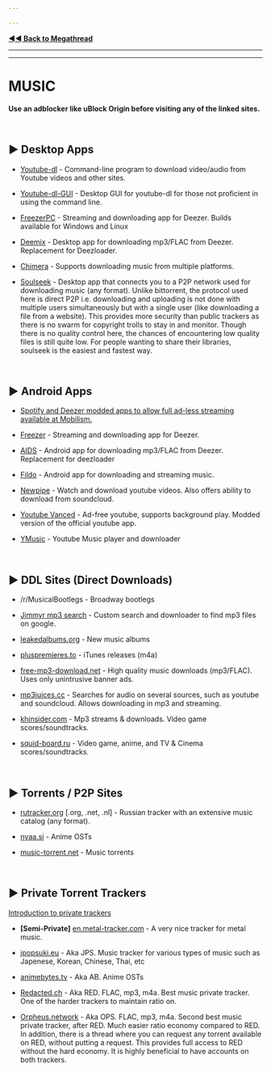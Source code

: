 ---
---
[**◄◄ Back to Megathread**](https://github.com/dexter21767/socratechs/blob/gh-pages/megathread.md)

---
---

# MUSIC

**Use an adblocker like uBlock Origin before visiting any of the linked sites.**

&nbsp;




## ► Desktop Apps

* [Youtube-dl](https://github.com/rg3/youtube-dl) - Command-line program to download video/audio from Youtube videos and other sites. 

* [Youtube-dl-GUI](https://github.com/MrS0m30n3/youtube-dl-gui) - Desktop GUI for youtube-dl for those not proficient in using the command line.

* [FreezerPC](https://files.freezer.life) - Streaming and downloading app for Deezer. Builds available for Windows and Linux

* [Deemix](/r/deemix) - Desktop app for downloading mp3/FLAC from Deezer. Replacement for Deezloader.

* [Chimera](https://github.com/CedArctic/Chimera) - Supports downloading music from multiple platforms.

* [Soulseek](http://www.slsknet.org/news/node/1) - Desktop app that connects you to a P2P network used for downloading music (any format). Unlike bittorrent, the protocol used here is direct P2P i.e. downloading and uploading is not done with multiple users simultaneously but with a single user (like downloading a file from a website). This provides more security than public trackers as there is no swarm for copyright trolls to stay in and monitor. Though there is no quality control here, the chances of encountering low quality files is still quite low. For people wanting to share their libraries, soulseek is the easiest and fastest way.

&nbsp;






## ► Android Apps

* [Spotify and Deezer modded apps to allow full ad-less streaming available at Mobilism.](https://forum.mobilism.org/viewforum.php?f=399)

* [Freezer](https://files.freezer.life) - Streaming and downloading app for Deezer.

* [AIDS](/r/deemix) - Android app for downloading mp3/FLAC from Deezer. Replacement for deezloader

* [Fildo](https://fildo.net/android/en/) - Android app for downloading and streaming music.

* [Newpipe](https://newpipe.schabi.org/) - Watch and download youtube videos. Also offers ability to download from soundcloud.

* [Youtube Vanced](https://forum.xda-developers.com/android/apps-games/app-youtube-vanced-edition-t3758757) - Ad-free youtube, supports background play. Modded version of the official youtube app.

* [YMusic](https://forum.xda-developers.com/android/apps-games/app-youtube-music-sound-stream-youtubes-t3399722) - Youtube Music player and downloader

&nbsp;






## ► DDL Sites (Direct Downloads)

* /r/MusicalBootlegs - Broadway bootlegs

* [Jimmyr mp3 search](http://www.jimmyr.com/mp3_search.php) - Custom search and downloader to find mp3 files on google.

* [leakedalbums.org](https://leakedalbums.org/) - New music albums

* [pluspremieres.to](https://www.pluspremieres.to/) - iTunes releases (m4a)

* [free-mp3-download.net](https://free-mp3-download.net/) - High quality music downloads (mp3/FLAC). Uses only unintrusive banner ads.

* [mp3juices.cc](https://www.mp3juices.cc/) - Searches for audio on several sources, such as youtube and soundcloud. Allows downloading in mp3 and streaming.

* [khinsider.com](https://downloads.khinsider.com/) - Mp3 streams & downloads. Video game scores/soundtracks.

* [squid-board.ru](https://www.squid-board.ru/) - Video game, anime, and TV & Cinema scores/soundtracks.

&nbsp;






## ► Torrents / P2P Sites


* [rutracker.org](http://rutracker.org/forum/index.php) [.org, .net, .nl] - Russian tracker with an extensive music catalog (any format).

* [nyaa.si](https://nyaa.si/) - Anime OSTs

* [music-torrent.net](http://music-torrent.net/) - Music torrents

&nbsp;






## ► Private Torrent Trackers

[Introduction to private trackers](https://www.reddit.com/r/Piracy/wiki/guides/private_trackers)

* **[Semi-Private]** [en.metal-tracker.com](https://en.metal-tracker.com/) - A very nice tracker for metal music.

* [jpopsuki.eu](https://jpopsuki.eu/) - Aka JPS. Music tracker for various types of music such as Japenese, Korean, Chinese, Thai, etc

* [animebytes.tv](https://animebytes.tv/) - Aka AB. Anime OSTs

* [Redacted.ch](https://redacted.ch/) - Aka RED. FLAC, mp3, m4a. Best music private tracker. One of the harder trackers to maintain ratio on. 

* [Orpheus.network](https://orpheus.network/) -  Aka OPS. FLAC, mp3, m4a. Second best music private tracker, after RED. Much easier ratio economy compared to RED. In addition, there is a thread where you can request any torrent available on RED, without putting a request. This provides full access to RED without the hard economy. It is highly beneficial to have accounts on both trackers.

&nbsp;